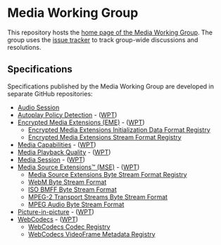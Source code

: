 # Media Working Group

This repository hosts the [home page of the Media Working Group](https://www.w3.org/media-wg/). The group uses the [issue tracker](https://github.com/w3c/media-wg/issues) to track group-wide discussions and resolutions.

## Specifications

Specifications published by the Media Working Group are developed in separate GitHub repositories:

* [Audio Session](https://github.com/w3c/audio-session)
* [Autoplay Policy Detection](https://github.com/w3c/autoplay/) - ([WPT](https://wpt.fyi/results/autoplay-policy-detection))
* [Encrypted Media Extensions (EME)](https://github.com/w3c/encrypted-media/) - ([WPT](https://wpt.fyi/results/encrypted-media))
  * [Encrypted Media Extensions Initialization Data Format Registry](https://github.com/w3c/encrypted-media/tree/main/format-registry/initdata)
  * [Encrypted Media Extensions Stream Format Registry](https://github.com/w3c/encrypted-media/tree/main/format-registry/stream)
* [Media Capabilities](https://github.com/w3c/media-capabilities/) - ([WPT](https://wpt.fyi/results/media-capabilities))
* [Media Playback Quality](https://github.com/w3c/media-playback-quality/) - ([WPT](https://wpt.fyi/results/media-playback-quality))
* [Media Session](https://github.com/w3c/mediasession/) - ([WPT](https://wpt.fyi/results/mediasession))
* [Media Source Extensions™ (MSE)](https://github.com/w3c/media-source/) - ([WPT](https://wpt.fyi/results/media-source))
  * [Media Source Extensions Byte Stream Format Registry](https://github.com/w3c/mse-byte-stream-format-registry)
  * [WebM Byte Stream Format](https://github.com/w3c/mse-byte-stream-format-webm)
  * [ISO BMFF Byte Stream Format](https://github.com/w3c/mse-byte-stream-format-isobmff)
  * [MPEG-2 Transport Streams Byte Stream Format](https://github.com/w3c/mse-byte-stream-format-mp2t)
  * [MPEG Audio Byte Stream Format](https://github.com/w3c/mse-byte-stream-format-mpeg-audio)
* [Picture-in-picture](https://github.com/w3c/picture-in-picture/) - ([WPT](https://wpt.fyi/results/picture-in-picture))
* [WebCodecs](https://github.com/w3c/webcodecs/) - ([WPT](https://wpt.fyi/results/webcodecs))
  * [WebCodecs Codec Registry](https://github.com/w3c/webcodecs/)
  * [WebCodecs VideoFrame Metadata Registry](https://github.com/w3c/webcodecs/)
